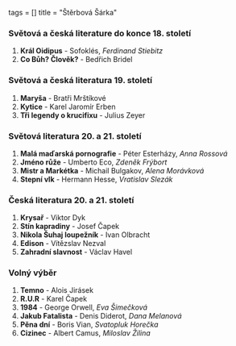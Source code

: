 tags = []
title = "Štěrbová Šárka"

### Světová a česká literature do konce 18. století
1. __Král Oidipus__ - Sofoklés, _Ferdinand Stiebitz_
0. __Co Bůh? Člověk?__ - Bedřich Bridel

### Světová a česká literatura 19. století
1. __Maryša__ - Bratři Mrštíkové
0. __Kytice__ - Karel Jaromír Erben
0. __Tři legendy o krucifixu__ - Julius Zeyer

### Světová literatura 20. a 21. století
1. __Malá maďarská pornografie__ - Péter Esterházy, _Anna Rossová_
0. __Jméno růže__ - Umberto Eco, _Zdeněk Frýbort_
0. __Mistr a Markétka__ - Michail Bulgakov, _Alena Morávková_
0. __Stepní vlk__ - Hermann Hesse, _Vratislav Slezák_

### Česká literatura 20. a 21. století
1. __Krysař__ - Viktor Dyk
0. __Stín kapradiny__ - Josef Čapek
0. __Nikola Šuhaj loupežník__ - Ivan Olbracht
0. __Edison__ - Vítězslav Nezval
0. __Zahradní slavnost__ - Václav Havel

### Volný výběr
1. __Temno__ - Alois Jirásek
0. __R.U.R__ - Karel Čapek
0. __1984__ - George Orwell, _Eva Šimečková_
0. __Jakub Fatalista__ - Denis Diderot, _Dana Melanová_
0. __Pěna dní__ - Boris Vian, _Svatopluk Horečka_
0. __Cizinec__ - Albert Camus, _Miloslav Žilina_
